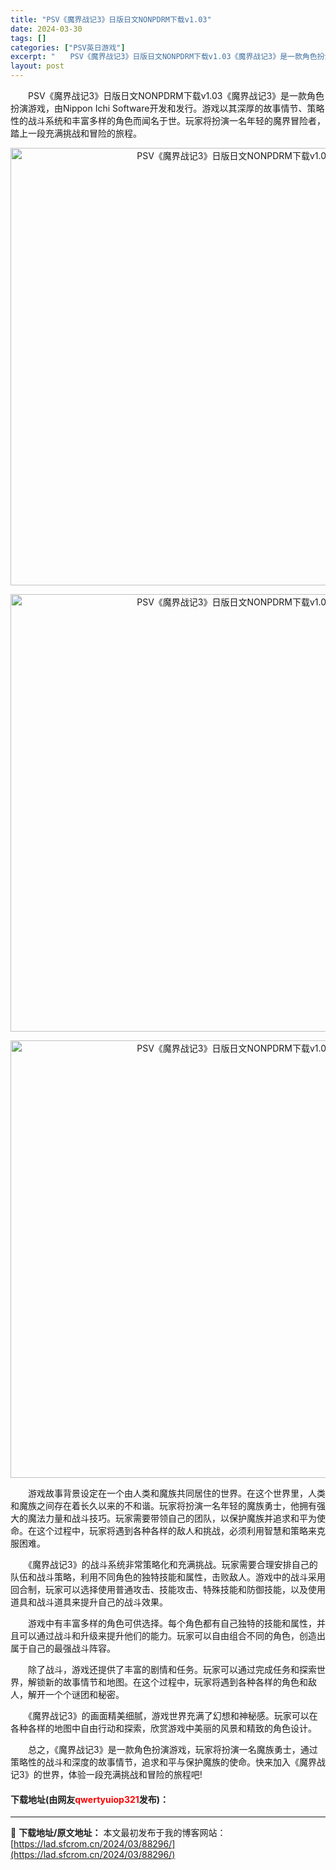 ```yaml
---
title: "PSV《魔界战记3》日版日文NONPDRM下载v1.03"
date: 2024-03-30
tags: []
categories: ["PSV英日游戏"]
excerpt: "　　PSV《魔界战记3》日版日文NONPDRM下载v1.03《魔界战记3》是一款角色扮演游戏，由Nippon Ichi Software开发和发行。游戏以其深厚的故事情节、策略性的战斗系统和丰富多样的角色而闻名于世。玩家将扮演一名年轻的魔界冒险者，踏上一段充满挑战和冒险的旅程。 　　游戏故事背景设定&hellip;"
layout: post
---
```


 <p>　　PSV《魔界战记3》日版日文NONPDRM下载v1.03《魔界战记3》是一款角色扮演游戏，由Nippon Ichi Software开发和发行。游戏以其深厚的故事情节、策略性的战斗系统和丰富多样的角色而闻名于世。玩家将扮演一名年轻的魔界冒险者，踏上一段充满挑战和冒险的旅程。</p> <p align="center"><img align="" border="0" src="https://lad.sfcrom.cn/wp-content/uploads/2024/03/20240330_66077fef645c1.webp" width="700" alt="PSV《魔界战记3》日版日文NONPDRM下载v1.03" /></p> <p align="center"><img align="" border="0" src="https://lad.sfcrom.cn/wp-content/uploads/2024/03/20240330_66077fefcb82d.webp" width="700" alt="PSV《魔界战记3》日版日文NONPDRM下载v1.03" /></p> <p align="center"><img align="" border="0" src="https://lad.sfcrom.cn/wp-content/uploads/2024/03/20240330_66077ff045244.webp" width="700" alt="PSV《魔界战记3》日版日文NONPDRM下载v1.03" /></p> <p>　　游戏故事背景设定在一个由人类和魔族共同居住的世界。在这个世界里，人类和魔族之间存在着长久以来的不和谐。玩家将扮演一名年轻的魔族勇士，他拥有强大的魔法力量和战斗技巧。玩家需要带领自己的团队，以保护魔族并追求和平为使命。在这个过程中，玩家将遇到各种各样的敌人和挑战，必须利用智慧和策略来克服困难。</p> <p>　　《魔界战记3》的战斗系统非常策略化和充满挑战。玩家需要合理安排自己的队伍和战斗策略，利用不同角色的独特技能和属性，击败敌人。游戏中的战斗采用回合制，玩家可以选择使用普通攻击、技能攻击、特殊技能和防御技能，以及使用道具和战斗道具来提升自己的战斗效果。</p> <p>　　游戏中有丰富多样的角色可供选择。每个角色都有自己独特的技能和属性，并且可以通过战斗和升级来提升他们的能力。玩家可以自由组合不同的角色，创造出属于自己的最强战斗阵容。</p> <p>　　除了战斗，游戏还提供了丰富的剧情和任务。玩家可以通过完成任务和探索世界，解锁新的故事情节和地图。在这个过程中，玩家将遇到各种各样的角色和敌人，解开一个个谜团和秘密。</p> <p>　　《魔界战记3》的画面精美细腻，游戏世界充满了幻想和神秘感。玩家可以在各种各样的地图中自由行动和探索，欣赏游戏中美丽的风景和精致的角色设计。</p> <p>　　总之，《魔界战记3》是一款角色扮演游戏，玩家将扮演一名魔族勇士，通过策略性的战斗和深度的故事情节，追求和平与保护魔族的使命。快来加入《魔界战记3》的世界，体验一段充满挑战和冒险的旅程吧!</p> <p><h4>下载地址(由网友<font color="red">qwertyuiop321</font>发布)：</h4></p> 

---
📖 **下载地址/原文地址：** 本文最初发布于我的博客网站：[https://lad.sfcrom.cn/2024/03/88296/](https://lad.sfcrom.cn/2024/03/88296/)
